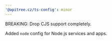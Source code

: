 ```yaml
---
'@apitree.cz/ts-config': minor
---
```


BREAKING: Drop CJS support completely.

Added `node` config for Node.js services and apps.
